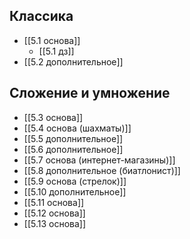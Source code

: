 ## Классика
- [[5.1 основа]] 
	- [[5.1 дз]]
- [[5.2 дополнительное]] 
## Сложение и умножение
- [[5.3 основа]] 
- [[5.4 основа (шахматы)]]
- [[5.5 дополнительное]] 
- [[5.6 дополнительное]] 
- [[5.7 основа (интернет-магазины)]] 
- [[5.8 дополнительное (биатлонист)]] 
- [[5.9 основа (стрелок)]] 
- [[5.10 дополнительное]] 
- [[5.11 основа]] 
- [[5.12 основа]] 
- [[5.13 основа]] 